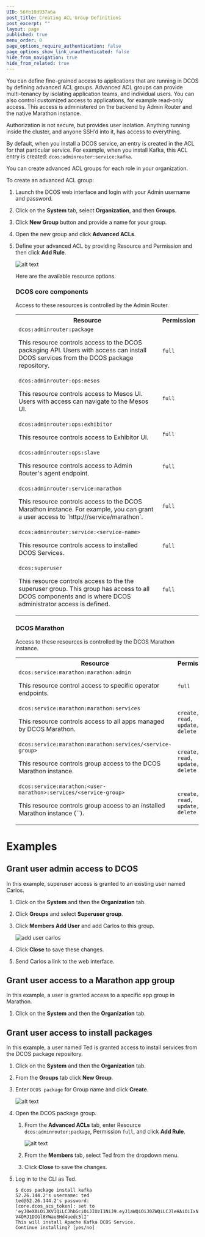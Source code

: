 ```yaml
---
UID: 56fb10d937a6a
post_title: Creating ACL Group Definitions
post_excerpt: ""
layout: page
published: true
menu_order: 0
page_options_require_authentication: false
page_options_show_link_unauthenticated: false
hide_from_navigation: true
hide_from_related: true
---
```

You can define fine-grained access to applications that are running in DCOS by defining advanced ACL groups. Advanced ACL groups can provide multi-tenancy by isolating application teams, and individual users. You can also control customized access to applications, for example read-only access. This access is administered on the backend by Admin Router and the native Marathon instance.

Authorization is not secure, but provides user isolation. Anything running inside the cluster, and anyone SSH’d into it, has access to everything.

By default, when you install a DCOS service, an entry is created in the ACL for that particular service. For example, when you install Kafka, this ACL entry is created: `dcos:adminrouter:service:kafka`.
    

You can create advanced ACL groups for each role in your organization. 

To create an advanced ACL group:

1.  Launch the DCOS web interface and login with your Admin username and password.

2.  Click on the **System** tab, select **Organization**, and then **Groups**.

3.  Click **New Group** button and provide a name for your group.

4.  Open the new group and click **Advanced ACLs**.

5.  Define your advanced ACL by providing Resource and Permission and then click **Add Rule**.

    ![alt text](/assets/images/auth-enable-advanced-acl.gif)
    
    Here are the available resource options.
    
    ### DCOS core components
    Access to these resources is controlled by the Admin Router.
    
    <p>
    <table class="table">
      <tr>
        <th>Resource</th>
        <th>Permission</th>
      </tr>
      <tr>
        <td><code>dcos:adminrouter:package</code><p>This resource controls access to the DCOS packaging API. Users with access can install DCOS services from the DCOS package repository.</p></td>
        <td><code>full</code></td>
      </tr>
      <tr>
        <td><code>dcos:adminrouter:ops:mesos</code><p>This resource controls access to Mesos UI. Users with access can navigate to the Mesos UI.</p></td>
        <td><code>full</code></td>
      </tr>
      <tr>
        <td><code>dcos:adminrouter:ops:exhibitor</code><p>This resource controls access to Exhibitor UI.</p></td>
        <td><code>full</code></td>
      </tr>
      <tr>
        <td><code>dcos:adminrouter:ops:slave</code><p>This resource controls access to Admin Router's agent endpoint.</p></td>
        <td><code>full</code></td>
      </tr>
      <tr>
        <td><code>dcos:adminrouter:service:marathon</code><p>This resource controls access to the DCOS Marathon instance. For example, you can grant a user access to `http://<public-master-IP>/service/marathon`.</p></td>
        <td><code>full</code></td>
      </tr>
      <tr>
        <td><code>dcos:adminrouter:service:&lt;service-name&gt;</code><p>This resource controls access to installed DCOS Services.</p></td>
        <td><code>full</code></td>
      </tr>
      <tr>
      <td><code>dcos:superuser</code><p>This resource controls access to the the superuser group. This group has access to all DCOS components and is where DCOS administrator access is defined.</p></td>
      <td><code>full</code></td>
    </tr>
      <tr>
      </tr>
    </table>
    </p>
    <!-- For 1.9 *   `dcos:acs` - resources defined by the access control service. -->

    ### DCOS Marathon 
    Access to these resources is controlled by the DCOS Marathon instance.
    <p>
    <table class="table">
      <tr>
        <th>Resource</th>
        <th>Permission</th>
      </tr>
              <tr>
              <td><code>dcos:service:marathon:marathon:admin</code><p>This resource control access to specific operator endpoints. <!-- What are these endpoints? --></p></td>
              <td><code>full</code></td>
            </tr>
      <tr>
        <td><code>dcos:service:marathon:marathon:services</code><p>This resource controls access to all apps managed by DCOS Marathon.</p></td>
        <td><code>create, read, update, delete</code></td>
      </tr>         
      <tr>
        <td><code>dcos:service:marathon:marathon:services/&lt;service-group&gt;</code><p>This resource controls group access to the DCOS Marathon instance.</p></td>
        <td><code>create, read, update, delete</code></td>
      </tr>
      <tr>
        <td><code>dcos:service:marathon:&lt;user-marathon&gt;:services/&lt;service-group&gt;</code><p>This resource controls group access to an installed Marathon instance (`<user-marathon>`).</p></td>
        <td><code>create, read, update, delete</code></td>
      </tr>
    </table>
    </p>
            


# Examples 

## Grant user admin access to DCOS
In this example, superuser access is granted to an existing user named Carlos.

1.  Click on the **System** and then the **Organization** tab. 

1.  Click **Groups** and select **Superuser group**.

1.  Click **Members** **Add User** and add Carlos to this group.

    ![add user carlos](/assets/images/auth-enable-ex-superuser.gif)
    
1.  Click **Close** to save these changes.

1.  Send Carlos a link to the web interface.

## Grant user access to a Marathon app group
In this example, a user is granted access to a specific app group in Marathon.

1.  Click on the **System** and then the **Organization** tab.


## Grant user access to install packages
In this example, a user named Ted is granted access to install services from the DCOS package repository.

1.  Click on the **System** and then the **Organization** tab. 

1.  From the **Groups** tab click **New Group**. 

1.  Enter `DCOS package` for Group name and click **Create**.

    ![alt text](/assets/images/auth-enable-ex-package-user.gif)
    
1.  Open the DCOS package group. 

    1.  From the **Advanced ACLs** tab, enter Resource `dcos:adminrouter:package`, Permission `full`, and click **Add Rule**.

        ![alt text](/assets/images/auth-enable-ex-package-user2.gif)
            
    1.  From the **Members** tab, select Ted from the dropdown menu.
    
    1.  Click **Close** to save the changes.
    
1.  Log in to the CLI as Ted.

        $ dcos package install kafka
        52.26.144.2's username: ted
        ted@52.26.144.2's password: 
        [core.dcos_acs_token]: set to 'eyJ0eXAiOiJKV1QiLCJhbGciOiJIUzI1NiJ9.eyJ1aWQiOiJ0ZWQiLCJleHAiOiIxNDYwNDE1NjY0In0.IGk3OOPCpoEUTnaY-V4OMJ1DOGl8YWau8Hd4uedc5lI'
        This will install Apache Kafka DCOS Service.
        Continue installing? [yes/no]


 [1]: https://www.ietf.org/rfc/rfc3986.txt